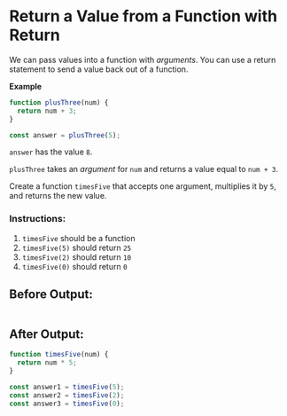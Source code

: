 # Return a Value from a Function with Return

We can pass values into a function with _arguments_. You can use a return statement to send a value back out of a function.

**Example**
```javascript
function plusThree(num) {
  return num + 3;
}

const answer = plusThree(5);
```

`answer` has the value `8`.

`plusThree` takes an _argument_ for `num` and returns a value equal to `num + 3`.

Create a function `timesFive` that accepts one argument, multiplies it by `5`, and returns the new value.

### Instructions:
1. `timesFive` should be a function
2. `timesFive(5)` should return `25`
3. `timesFive(2)` should return `10`
4. `timesFive(0)` should return `0`

## Before Output:
```javascript

```

## After Output:
```javascript
function timesFive(num) {
  return num * 5;
}

const answer1 = timesFive(5);
const answer2 = timesFive(2);
const answer3 = timesFive(0);
```